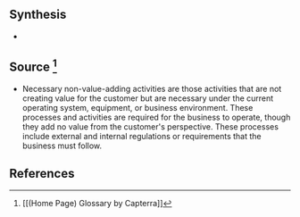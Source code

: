 ## Synthesis
- 
## Source [^1]
- Necessary non-value-adding activities are those activities that are not creating value for the customer but are necessary under the current operating system, equipment, or business environment. These processes and activities are required for the business to operate, though they add no value from the customer's perspective. These processes include external and internal regulations or requirements that the business must follow.
## References

[^1]: [[(Home Page) Glossary by Capterra]]